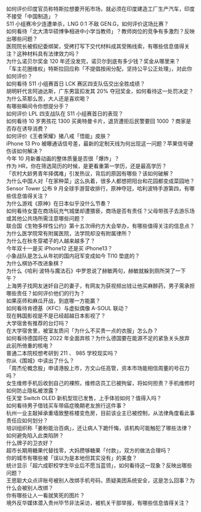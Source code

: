 如何评价印度官员称特斯拉想要开拓市场，就必须在印度建造工厂生产汽车，印度不接受「中国制造」？  
S11 小组赛冷少连遭单杀，LNG 0:1 不敌 GEN.G，如何评价这场比赛？  
如何看待「北大清华硕博争相进中小学当教师」？教师岗位的竞争有多激烈？反映出哪些问题？  
医院院长被假纪委绑架，受拷打写下交代材料成其受贿线索，有哪些信息值得关注？这种材料具有法律效力吗？  
为什么诺贝尔奖金 120 年还没发完，诺贝尔到底有多少钱？奖金从哪里来？  
「车主花圈维权」特斯拉回应称「不提倡按闹分配，坚持公平公正处理」，对此你如何评价？  
如何看待 S11 小组赛首日 LCK 赛区四支队伍交出全胜成绩？  
胡明轩代言阿迪达斯，广东男篮扣发其 20% 夺冠奖金，如何看待这一处罚决定？  
为什么茶那么苦，大人还是喜欢喝？  
有哪些瞬间令你想提分手？  
如何评价 LPL 四支战队在 S11 小组赛首日的表现？  
如何看待 10 岁男孩花 1300 买奥特曼卡片，退货遭拒后民警要回 1000 ？商家是否存在诱导消费？  
如何评价《王者荣耀》猪八戒「悟能」皮肤？  
iPhone 13 Pro 被曝通话信号差，最新的定制天线为何出现这一问题？苹果信号硬伤该如何解决？  
今年 10 月新番动画的整体质量是否很「爆炸」？  
作为 HR，你在筛选简历的时候，是更看重第一学历，还是最高学历？  
「农村大龄男青年择偶难」引发热议，背后的原因有哪些？该如何破解？  
为什么中国人对「在家种菜」这么执着，很多人都想把阳台和花园都变成菜园地？  
Sensor Tower 公布 9 月全球手游营收排行，原神夺冠，哈利波特手游第四，有哪些信息值得关注？  
为什么游戏《原神》在日本似乎没什么节奏？  
如何看待女童在商场玩充气城堡却遭猥亵，商场是否有责任？父母带孩子去游乐场或其他公共场所需注意哪些问题？  
联合国《生物多样性公约》第十五次缔约方大会举办，有哪些值得关注的信息点？  
为什么医学院常有附属医院，法学院却没有附属律所？  
为什么在秋冬穿裙子的人越来越多了？  
今年双十一是买 iPhone12 还是买 iPhone13？  
小象战队是怎么从年初的国内冠军变成如今 TI10 垫底的？  
为什么棋协不改进象棋？  
为什么《哈利·波特与魔法石》中罗恩说了赫敏两句，赫敏就躲到厕所哭了一下午？  
上海男子找网友迷奸自己的妻子，有网友为获视频出钱让他买麻醉药，男子需承担哪些责任？如何评价他们的行为？  
如果巫师和麻瓜开战，到底哪一方能赢？  
如何看待肯德基（KFC）与虚拟偶像 A-SOUL 联动？  
现在韩国影视是不是已经超越日本影视了？  
大学宿舍有推荐的台灯吗？  
在大学宿舍里，被室友质问「为什么不买贵一点的衣服」怎么办？  
如何看待德国将在 2022 年全面弃核？为什么德国要在能源不足的紧急关头放弃此前所倚重的核电？  
普通二本院校想考研到 211 、 985 学校现实吗？  
你从《围城》中读出了什么？  
「周杰伦概念股」申请港股上市，方文山任高管，资本市场能相信周董的号召力吗？  
女生维修手机后收到自己的裸照，维修店员工已被拘留，将如何担责？手机维修时如何防止隐私被泄露？  
任天堂 Switch OLED 新机型现已发售，上手体验如何？值得入吗？  
如何看待男子借钱买车带癌症晚期老友旅行这件事？  
杭州一业主敲掉承重墙致整栋楼变危房，目前该业主已被控制，从法律角度看此事责任应如何划分？  
培训组织称「姜粉能治百病」，还让病人下跪忏悔，该机构可能触犯了哪些法律？如何避免陷入此类陷阱？  
什么牌子的卫衣好？  
超市长期用糖果代替找零，大妈攒够糖果「付款」，双方的做法合理吗？  
你的城市有哪些被「误以为是本地但其实没有」的美食？  
统计显示「超六成职校学生毕业后不愿当蓝领」，如何看待这一现象？反映出哪些问题？  
王思聪大众点评账号被别人改绑手机号码，质疑美团系统安全，这是怎么回事？为什么会被别人改绑？  
你有哪些让人一看就笑死的图片？  
境外反华媒体潜入贵州毕节非法采访，被机关干部举报，有哪些信息值得关注？  
